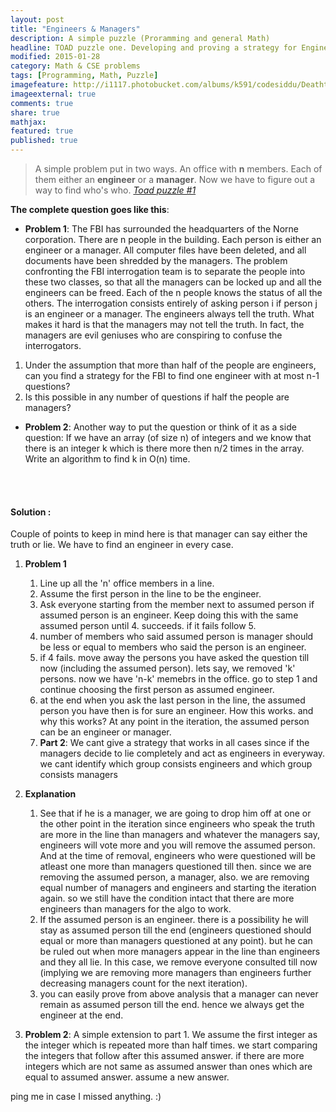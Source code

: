 ```yaml
---
layout: post
title: "Engineers & Managers"
description: A simple puzzle (Proramming and general Math)
headline: TOAD puzzle one. Developing and proving a strategy for Engineers and Managers puzzle
modified: 2015-01-28	
category: Math & CSE problems
tags: [Programming, Math, Puzzle]
imagefeature: http://i1117.photobucket.com/albums/k591/codesiddu/DeathtoStock_Wired2_zps97a6a94c.jpg
imageexternal: true
comments: true
share: true
mathjax:
featured: true
published: true
---
```


> A simple problem put in two ways. An office with **n** members. Each of them either an **engineer** or a **manager**. Now we have to figure out a way to find who's who.
<cite><a href="http://www.cs.cmu.edu/puzzle/puzzle1.html">Toad puzzle #1</a></cite>

**The complete question goes like this**:

* **Problem 1**: The FBI has surrounded the headquarters of the Norne corporation. There are n people in the building. Each person is either an engineer or a manager. All computer files have been deleted, and all documents have been shredded by the managers. The problem confronting the FBI interrogation team is to separate the people into these two classes, so that all the managers can be locked up and all the engineers can be freed. Each of the n people knows the status of all the others. The interrogation consists entirely of asking person i if person j is an engineer or a manager. The engineers always tell the truth. What makes it hard is that the managers may not tell the truth. In fact, the managers are evil geniuses who are conspiring to confuse the interrogators.

1. Under the assumption that more than half of the people are engineers, can you find a strategy for the FBI to find one engineer with at most n-1 questions?
2. Is this possible in any number of questions if half the people are managers?


* **Problem 2**: Another way to put the question or think of it as a side question:
If we have an array (of size n) of integers and we know that there is an integer k which is there more then n/2 times in the array. Write an algorithm to find k in O(n) time.

<br><br>

#### Solution :
	
Couple of points to keep in mind here is that manager can say either the truth or lie. We have to find an engineer in every case. 

1. 	**Problem 1**
	1. Line up all the 'n' office members in a line. 
	2. Assume the first person in the line to be the engineer. 
	3. Ask everyone starting from the member next to assumed person if assumed person is an engineer. Keep doing this with the same assumed person until 4. succeeds. if it fails follow 5.
	4. number of members who said assumed person is manager should be less or equal to members who said the person is an engineer.
	5. if 4 fails. move away the persons you have asked the question till now (including the assumed person). lets say, we removed 'k' persons. now we have 'n-k' memebrs in the office. go to step 1 and continue choosing the first person as assumed engineer. 
	6. at the end when you ask the last person in the line, the assumed person you have then is for sure an engineer.
	How this works. and why this works? 
	At any point in the iteration, the assumed person can be an engineer or manager. 
	7. **Part 2**: We cant give a strategy that works in all cases since if the managers decide to lie completely and act as engineers in everyway. we cant identify which group consists engineers and which group consists managers

2. 	**Explanation**
	1. See that if he is a manager, we are going to drop him off at one or the other point in the iteration since engineers who speak the truth are more in the line than managers and whatever the managers say, engineers will vote more and you will remove the assumed person. And at the time of removal, engineers who were questioned will be atleast one more than managers questioned till then. since we are removing the assumed person, a manager, also. we are removing equal number of managers and engineers and starting the iteration again. so we still have the condition intact that there are more engineers than managers for the algo to work.
	2. If the assumed person is an engineer. there is a possibility he will stay as assumed person till the end (engineers questioned should equal or more than managers questioned at any point). but he can be ruled out when more managers appear in the line than engineers and they all lie. In this case, we remove everyone consulted till now (implying we are removing more managers than engineers further decreasing managers count for the next iteration).
	3. you can easily prove from above analysis that a manager can never remain as assumed person till the end. hence we always get the engineer at the end.

4. 	**Problem 2**: A simple extension to part 1. We assume the first integer as the integer which is repeated more than half times. we start comparing the integers that follow after this assumed answer. if there are more integers which are not same as assumed answer than ones which are equal to assumed answer. assume a new answer. 


ping me in case I missed anything. :)
